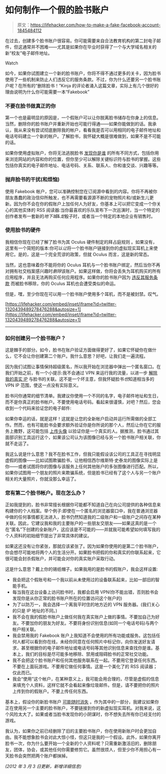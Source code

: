 # 如何制作一个假的脸书账户

> 原文：<https://lifehacker.com/how-to-make-a-fake-facebook-account-1845484112>

在过去，创建多个脸书账户很容易。你可能需要来自合法教育机构的第二封电子邮件，但这通常并不困难——尤其是如果你在毕业时获得了一个与大学域名相关的新“校友”电子邮件地址。

Watch

如今，如果你试图建立一个新的脸书账户，你将不得不通过更多的关卡，因为脸书使用了一些机制来防止人们违反它的服务条款。不过，你为什么还要另一个脸书账户呢？在所有的“删除脸书！”Kinja 的评论者涌入这篇文章，实际上有几个很好的理由说明为什么你可能需要一本“Fakebook”

### 不要在脸书做真正的你

第一个也是最明显的原因是，一个假账户可以让你脱离脸书储存在你身上的信息。当然，删除你的脸书账户并重新开始也可能行得通——如果你能做到的话。我承认，我从来没有尝试彻底删除我的帐户，看看我是否可以用相同的电子邮件地址和电话号码建立一个新的帐户。了解脸书，我怀疑大概是很难做到，如果不是不可能的话。

如果你使用虚拟账户，你将无法逃脱脸书 [发现你是谁](https://www.reddit.com/r/privacy/comments/am1hi0/a_created_a_fake_account_and_facebook_still) 的所有不同方式，包括你用来浏览网站的内容和你的位置，但你至少可以解除关键标识符与脸书的掌握。这些包括你真实的电子邮件地址、电话号码、关系、联系人、你和谁交谈、兴趣等等。

### 抛弃脸书的干扰(和烦恼)

使用 Fakebook 帐户，您可以准确控制您在订阅源中看到的内容。你将不再被你朋友愚蠢的政治信仰所触发，也不再需要看源源不断的宠物照片和/或新生儿更新。因为你不会在你的假账户上加任何人为好友，你基本上可以把它变成一个你关心的其他实体的 RSS 阅读器:当你最喜欢的乐队宣布下一次巡演时，当一个特定的创作者发布一套新的*地下城&龙*骰子时，或者当一个特定的本地企业有销售时。

### 使用脸书的硬件

我相信你现在已经了解了脸书为其 Oculus 硬件制定的拜占庭规则 。如果没有，这里有一个简短的版本:你可以*让*将一个脸书账户链接到你的虚拟现实耳机上来使用它。是的，这是一个完全荒谬的政策，但就 Oculus 而言，这是新的常态。

当然，这也意味着你不能将你的 Oculus 耳机与一个脸书账户绑定，然后当你不再对拥有社交档案感兴趣时*删除*该账户。如果这样做，你将会丢失为耳机购买的所有应用程序，并且无法再购买任何应用程序。如果你的脸书账户因为 [违反其服务条款](https://gizmodo.com/facebook-login-issues-are-locking-oculus-quest-2-owners-1845395526) 而被脸书移除，你的 Oculus 耳机也会遭受类似的命运。

但是，嘿，至少你现在可以用一个脸书账户使用多个耳机，而不是被封禁。叹气。

 [https://lifehacker.com/embed/inset/iframe?id=twitter-1320439489278476288&autosize=1](https://lifehacker.com/embed/inset/iframe?id=twitter-1320439489278476288&autosize=1) 

* * *

### 如何创建另一个脸书账户？

这是棘手的部分。如今，脸书在账户验证方面做得更好了，如果它怀疑你在做什么，它不会让你创建第二个账户。我什么意思？好吧，让我们走一遍流程。

因为我们试图让事情保持超级匿名，所以我开始在浏览器中弹出一个匿名窗口。在我们开始之前，有一个小提示:我不会通过 VPN 来运行我的流量，以进一步 [解除我的真实 IP](https://www.youtube.com/watch?v=BK_E3Bjpe0E&feature=youtu.be) 与脸书的关联。这不是一个坏主意，但我怀疑脸书*也*知道相当多的 VPN IP 范围，使这一点没有实际意义。

脸书问你通常的细节清单。我建议你使用一个不同的名字，电子邮件地址和生日，而不是你真正的脸书帐户。不要使用电话号码。看起来很谨慎，对吧？然后，您会收到一个代码来验证您的电子邮件:

如果你幸运的话，就是这样！这就是让您的全新帐户启动并运行所需做的全部工作。然而，也有可能脸书会要求额外验证你是你所说的那个人，然后让你在它的服务上撒野，这可能包括 [上传头像](https://www.reddit.com/r/privacy/comments/eqzr0v/my_attempt_at_creating_an_anonymous_facebook) 以验证你是一个真实的人。据推测，脸书通过其面部识别工具运行这个，如果该公司认为该图像已经与另一个脸书账户相关联，你就不走运了。

我这么说是什么意思？我不在脸书工作，但我只能假设该公司的工具正在寻找明显虚假的图像——比如试图欺骗脸书，让他相信西尔维斯特·史泰龙的图像实际上是你——或者试图将你的图像与该服务上任何其他账户的多张图像进行匹配。所以，如果你试图用一个朋友的照片来欺骗系统，但是脸书已经有了这个人与另一个账户相关的大量照片，你就没那么幸运了。

### 您有第二个脸书帐户。现在怎么办？

正如我提到的，脸书非常擅长根据你可能都不知道自己在向公司提供的各种信息来构建你的个人档案。举个例子:即使在一个匿名的浏览器窗口中，我在普通浏览器中做的任何事情都无法进入，脸书仍然知道我的二级账户和一级账户之间存在某种关联。因此，它建议我和我的主要账户的一些朋友交朋友——如果这真的是一个在“匿名”下创建的全新账户，这应该是不可能的——并就我可能希望如何填写我的个人资料的初始细节提出了非常具体的建议。

如果这还没有让你紧张，那就应该紧张了。因为如果你使用的是第二个脸书账户，你会想尽可能地将两个人的生活分开。如果脸书把假的你和真实的你联系起来，它很可能会封杀假账户，并可能会对你的真实账户采取行动。

这是什么意思？戴上你的锡纸帽子。如果我用的是脸书的假账户，我会这样设置:

*   我会把这个假账号和一个我以前从未使用过的设备联系起来，比如一部旧的智能手机。
*   每当我在这台设备上访问脸书时，我都会启用 VPN(你不能出错，否则脸书会发现你是从你正常的脸书账户所在的位置访问这个账户的)
*   为了以防万一，我会选择一个离我平时住的地方近的 VPN 服务器。(我们关心的只是 IP 地址的不同。)
*   我不会在我的假脸书账户上做任何我在真实账户上做的事情。不要加自己为好友。不要加你的朋友为好友。不要将身份识别信息(如同一个电话号码)与两个帐户相关联。
*   我会禁用我的 Fakebook 账户上我知道不会使用的所有功能或服务。这包括任何人都可以看到你在线，未经你同意在任何照片中标记你，向你发送好友请求，甚至根据你的电子邮件地址或电话号码等其他识别信息来查找你是谁。基本上，我们的目标是尽可能多地移除、禁用或阻碍脸书的正常社交功能。
*   我不会把这个脸书账户和任何其他服务联系在一起。不要用它登录任何东西。不要在上面玩游戏。不要用它做任何事情。这是一个美化了的 RSS 阅读器；仅此而已。
*   我会“使用”这个帐户，在某种意义上，我可能会用合理的，尽管是虚假的信息来填充个人资料，这样它就不会看起来像垃圾邮件。但是，请不要把你的照片上传到你的假账户。不要上传任何东西。

基本上，假设你的新脸书账户 [可能随时消失](https://www.reddit.com/r/facebook/comments/f1pebk/can_facebook_link_your_secondary_back_up_account) 。作为其中的一部分，我建议如果你正在使用另一个主要的脸书账户，不要链接到你的新虚拟现实耳机。对我来说，这个风险太大了。如果或者当脸书发现你的小阴谋时，你不想失去所有你已经支付的游戏。

我认为，如果你之前已经删除了旧的主要脸书账户，你在使用新账户时会更加自由。我不能想象脸书会对此大惊小怪，但这只是我的一个假设。此外，如果你离开脸书一次，你为什么要开始一个全新的个人资料呢？只需重新激活旧的，删除朋友，团体，协会，或其他任何你需要修剪它。虽然很烦人，但至少你不用担心有一天脸书会突然把两个账户都抹掉。

*(2012 年 3 月 3 日更新，新增详细信息)*